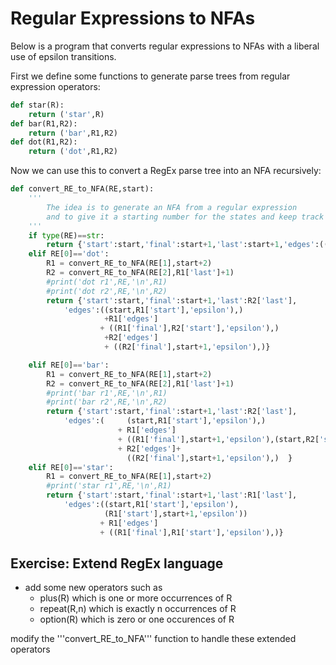 # Regular Expressions to NFAs

Below is a program that converts regular expressions to NFAs with a liberal use of epsilon transitions.

First we define some functions to generate parse trees from regular expression operators:
``` python
def star(R):
    return ('star',R)
def bar(R1,R2):
    return ('bar',R1,R2)
def dot(R1,R2):
    return ('dot',R1,R2)
```

Now we can use this to convert a RegEx parse tree into an NFA recursively:
``` python
def convert_RE_to_NFA(RE,start):
    ''' 
        The idea is to generate an NFA from a regular expression
        and to give it a starting number for the states and keep track of the highest state generated
    '''
    if type(RE)==str:
        return {'start':start,'final':start+1,'last':start+1,'edges':((start,start+1,RE),)}
    elif RE[0]=='dot':
        R1 = convert_RE_to_NFA(RE[1],start+2)
        R2 = convert_RE_to_NFA(RE[2],R1['last']+1)
        #print('dot r1',RE,'\n',R1)
        #print('dot r2',RE,'\n',R2)
        return {'start':start,'final':start+1,'last':R2['last'],
            'edges':((start,R1['start'],'epsilon'),)
                     +R1['edges'] 
                    + ((R1['final'],R2['start'],'epsilon'),)
                     +R2['edges']
                     + ((R2['final'],start+1,'epsilon'),)}

    elif RE[0]=='bar':
        R1 = convert_RE_to_NFA(RE[1],start+2)
        R2 = convert_RE_to_NFA(RE[2],R1['last']+1)
        #print('bar r1',RE,'\n',R1)
        #print('bar r2',RE,'\n',R2)
        return {'start':start,'final':start+1,'last':R2['last'],
            'edges':(     (start,R1['start'],'epsilon'),) 
                        + R1['edges']
                        + ((R1['final'],start+1,'epsilon'),(start,R2['start'],'epsilon'),) 
                        + R2['edges']+
                          ((R2['final'],start+1,'epsilon'),)  }
    elif RE[0]=='star':
        R1 = convert_RE_to_NFA(RE[1],start+2)
        #print('star r1',RE,'\n',R1)
        return {'start':start,'final':start+1,'last':R1['last'],
            'edges':((start,R1['start'],'epsilon'),
                     (R1['start'],start+1,'epsilon'))  
                    + R1['edges'] 
                    + ((R1['final'],R1['start'],'epsilon'),)}
```

## Exercise: Extend RegEx language
* add some new operators such as
  * plus(R) which is one or more occurrences of R
  * repeat(R,n) which is exactly n occurrences of R
  * option(R) which is zero or one occurences of R

modify the '''convert_RE_to_NFA''' function to handle these extended operators



